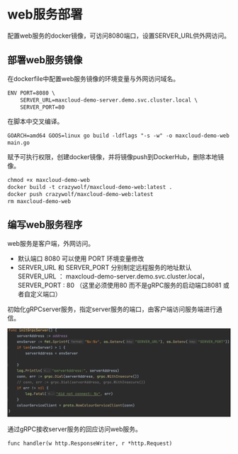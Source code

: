 # web服务部署

配置web服务的docker镜像，可访问8080端口，设置SERVER\_URL供外网访问。

## 部署web服务镜像

在dockerfile中配置web服务镜像的环境变量与外网访问域名。

```text
ENV PORT=8080 \
    SERVER_URL=maxcloud-demo-server.demo.svc.cluster.local \
    SERVER_PORT=80
```

 在脚本中交叉编译。

```text
GOARCH=amd64 GOOS=linux go build -ldflags "-s -w" -o maxcloud-demo-web main.go
```

 赋予可执行权限，创建docker镜像，并将镜像push到DockerHub，删除本地镜像。

```text
chmod +x maxcloud-demo-web
docker build -t crazywolf/maxcloud-demo-web:latest .
docker push crazywolf/maxcloud-demo-web:latest
rm maxcloud-demo-web
```

##  编写web服务程序

web服务是客户端，外网访问。

* 默认端口 8080 可以使用 PORT 环境变量修改
* SERVER\_URL 和 SERVER\_PORT 分别制定远程服务的地址默认 SERVER\_URL ： maxcloud-demo-server.demo.svc.cluster.local， SERVER\_PORT : 80 （这里必须使用80 而不是gRPC服务的启动端口8081 或者自定义端口）

初始化gRPCserver服务，指定server服务的端口，由客户端访问服务端进行通信。

![](../.gitbook/assets/jie-ping-20210708-xia-wu-7.20.22.png)

通过gRPC接收server服务的回应访问web服务。

```text
func handler(w http.ResponseWriter, r *http.Request)
```

 

